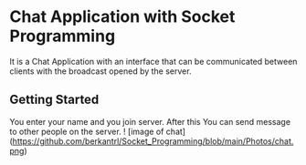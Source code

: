# Chat Application with Socket Programming
It is a Chat Application with an interface that can be communicated between clients with the broadcast opened by the server.

## Getting Started
You enter your name and you join server. After this You can send message to other people on the server. 
! [image of chat] (https://github.com/berkantrl/Socket_Programming/blob/main/Photos/chat.png)
